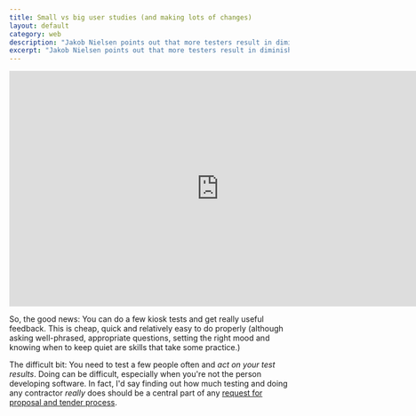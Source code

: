 ```yaml
---
title: Small vs big user studies (and making lots of changes)
layout: default
category: web
description: "Jakob Nielsen points out that more testers result in diminishing returns. The key is acting on feedback from a small number of users regularly."
excerpt: "Jakob Nielsen points out that more testers result in diminishing returns. The key is acting on feedback from a small number of users regularly."
---
```


<div class="constrain"><iframe width="754" height="424" src="https://www.youtube.com/embed/ZTsT8r4MWLk?rel=0&amp;controls=0&amp;showinfo=0" frameborder="0" allowfullscreen></iframe></div>

So, the good news: You can do a few kiosk tests and get really useful feedback. This is cheap, quick and relatively easy to do properly (although asking well-phrased, appropriate questions, setting the right mood and knowing when to keep quiet are skills that take some practice.)

The difficult bit: You need to test a few people often and _act on your test results_. Doing can be difficult, especially when you're not the person developing software. In fact, I'd say finding out how much testing and doing any contractor _really_ does should be a central part of any [request for proposal and tender process](/2017/02/functional-vs-user-testing/).
